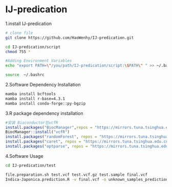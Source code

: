 # IJ-predication
1.install IJ-predication

```bash
# clone file
git clone https://github.com/HaoWenhy/IJ-predication.git

cd IJ-predication/script
chmod 755 *

#Adding Environment Variables
echo "export PATH=\"/you/path/IJ-predication/script:\$PATH\" " >> ~/.bashrc

source  ~/.bashrc
```

2.Software Dependency Installation

```bash
mamba install bcftools
mamba install r-base=4.3.1
mamba install conda-forge::py-bgzip
```

3.R package dependency installation

```R
#安装 Bioconductor包vcfR
install.packages("BiocManager",repos = "https://mirrors.tuna.tsinghua.edu.cn/CRAN/")
BiocManager::install("vcfR")
install.packages("randomForest", repos = "https://mirrors.tuna.tsinghua.edu.cn/CRAN/")
install.packages("caret", repos = "https://mirrors.tuna.tsinghua.edu.cn/CRAN/")
install.packages("optparse", repos = "https://mirrors.tuna.tsinghua.edu.cn/CRAN/")
```

4.Software Usage

```bash
cd IJ-predication/test

file.preparation.sh test.vcf test.vcf.gz test.sample final.vcf
Indica-Japonica.prediction.R -v final.vcf -o unknown_samples_predictions.csv
```

